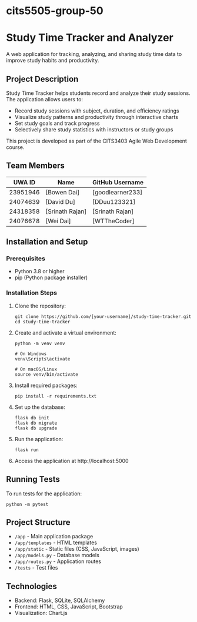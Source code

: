 # cits5505-group-50
# Study Time Tracker and Analyzer

A web application for tracking, analyzing, and sharing study time data to improve study habits and productivity.

## Project Description

Study Time Tracker helps students record and analyze their study sessions. The application allows users to:
- Record study sessions with subject, duration, and efficiency ratings
- Visualize study patterns and productivity through interactive charts
- Set study goals and track progress
- Selectively share study statistics with instructors or study groups

This project is developed as part of the CITS3403 Agile Web Development course.

## Team Members

| UWA ID   | Name | GitHub Username |
|----------|------|-----------------|
| 23951946 | [Bowen Dai] | [goodlearner233] |
| 24074639 | [David Du] | [DDuu123321] |
| 24318358 | [Srinath Rajan] | [Srinath Rajan] |
| 24076678 | [Wei Dai] | [WTTheCoder] |

## Installation and Setup

### Prerequisites
- Python 3.8 or higher
- pip (Python package installer)

### Installation Steps
1. Clone the repository:
   ```
   git clone https://github.com/[your-username]/study-time-tracker.git
   cd study-time-tracker
   ```

2. Create and activate a virtual environment:
   ```
   python -m venv venv
   
   # On Windows
   venv\Scripts\activate
   
   # On macOS/Linux
   source venv/bin/activate
   ```

3. Install required packages:
   ```
   pip install -r requirements.txt
   ```

4. Set up the database:
   ```
   flask db init
   flask db migrate
   flask db upgrade
   ```

5. Run the application:
   ```
   flask run
   ```

6. Access the application at http://localhost:5000

## Running Tests
To run tests for the application:
```
python -m pytest
```

## Project Structure
- `/app` - Main application package
- `/app/templates` - HTML templates
- `/app/static` - Static files (CSS, JavaScript, images)
- `/app/models.py` - Database models
- `/app/routes.py` - Application routes
- `/tests` - Test files

## Technologies
- Backend: Flask, SQLite, SQLAlchemy
- Frontend: HTML, CSS, JavaScript, Bootstrap
- Visualization: Chart.js
